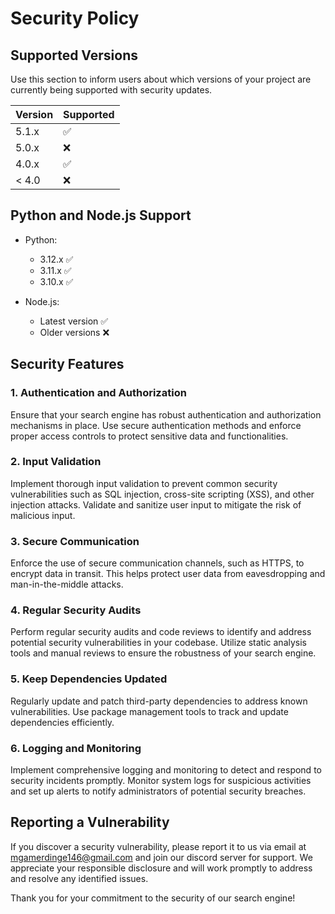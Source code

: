 # Security Policy

## Supported Versions

Use this section to inform users about which versions of your project are currently being supported with security updates.

| Version | Supported          |
| ------- | ------------------ |
| 5.1.x   | :white_check_mark: |
| 5.0.x   | :x:                |
| 4.0.x   | :white_check_mark: |
| < 4.0   | :x:                |

## Python and Node.js Support

- Python:
  - 3.12.x :white_check_mark:
  - 3.11.x :white_check_mark:
  - 3.10.x :white_check_mark:

- Node.js:
  - Latest version :white_check_mark:
  - Older versions :x:

## Security Features

### 1. Authentication and Authorization

Ensure that your search engine has robust authentication and authorization mechanisms in place. Use secure authentication methods and enforce proper access controls to protect sensitive data and functionalities.

### 2. Input Validation

Implement thorough input validation to prevent common security vulnerabilities such as SQL injection, cross-site scripting (XSS), and other injection attacks. Validate and sanitize user input to mitigate the risk of malicious input.

### 3. Secure Communication

Enforce the use of secure communication channels, such as HTTPS, to encrypt data in transit. This helps protect user data from eavesdropping and man-in-the-middle attacks.

### 4. Regular Security Audits

Perform regular security audits and code reviews to identify and address potential security vulnerabilities in your codebase. Utilize static analysis tools and manual reviews to ensure the robustness of your search engine.

### 5. Keep Dependencies Updated

Regularly update and patch third-party dependencies to address known vulnerabilities. Use package management tools to track and update dependencies efficiently.

### 6. Logging and Monitoring

Implement comprehensive logging and monitoring to detect and respond to security incidents promptly. Monitor system logs for suspicious activities and set up alerts to notify administrators of potential security breaches.

## Reporting a Vulnerability

If you discover a security vulnerability, please report it to us via email at mgamerdinge146@gmail.com and join our discord server for support. We appreciate your responsible disclosure and will work promptly to address and resolve any identified issues.

Thank you for your commitment to the security of our search engine!
